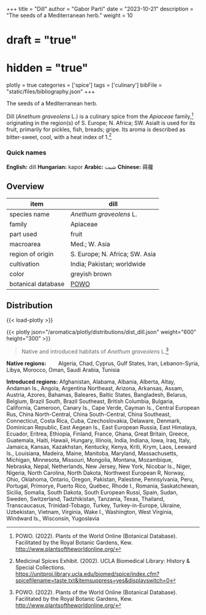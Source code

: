 +++
title = "Dill"
author = "Gabor Parti"
date = "2023-10-21"
description = "The seeds of a Mediterranean herb."
weight = 10
# draft = "true"
# hidden = "true"
plotly = true
categories = ['spice']
tags = ['culinary']
bibFile = "static/files/bibliography.json"
+++

The seeds of a Mediterranean herb.

Dill (*Anethum graveolens* L.) is a culinary spice from the *Apiaceae* family,[^powo] originating in the region(s) of S. Europe; N. Africa; SW. AsiaIt is used for its fruit, primarily for pickles, fish, breads; gripe. Its aroma is described as bitter-sweet, cool, with a heat index of 1.[^ucla_medicinal_2002]

### Quick names

**English:** dill **Hungarian:** kapor **Arabic:** شبت **Chinese:** 蒔蘿

## Overview

|       item       |                        dill                       |
|------------------|---------------------------------------------------|
|   species name   |              *Anethum graveolens* L.              |
|      family      |                      Apiaceae                     |
|     part used    |                       fruit                       |
|     macroarea    |                   Med.; W. Asia                   |
| region of origin |           S. Europe; N. Africa; SW. Asia          |
|    cultivation   |             India; Pakistan; worldwide            |
|       color      |                   greyish brown                   |
|botanical database|[POWO](https://powo.science.kew.org/taxon/837530-1)|



## Distribution

{{< load-plotly >}}

{{< plotly json="/aromatica/plotly/distributions/dist_dill.json" weight="600" height="300" >}}

>Native and introduced habitats of *Anethum graveolens* L.[^powo]

**Native regions:** &nbsp; &nbsp; &nbsp; &nbsp;Algeria, Chad, Cyprus, Gulf States, Iran, Lebanon-Syria, Libya, Morocco, Oman, Saudi Arabia, Tunisia

**Introduced regions:** Afghanistan, Alabama, Albania, Alberta, Altay, Andaman Is., Angola, Argentina Northeast, Arizona, Arkansas, Assam, Austria, Azores, Bahamas, Baleares, Baltic States, Bangladesh, Belarus, Belgium, Brazil South, Brazil Southeast, British Columbia, Bulgaria, California, Cameroon, Canary Is., Cape Verde, Cayman Is., Central European Rus, China North-Central, China South-Central, China Southeast, Connecticut, Costa Rica, Cuba, Czechoslovakia, Delaware, Denmark, Dominican Republic, East Aegean Is., East European Russia, East Himalaya, Ecuador, Eritrea, Ethiopia, Finland, France, Ghana, Great Britain, Greece, Guatemala, Haiti, Hawaii, Hungary, Illinois, India, Indiana, Iowa, Iraq, Italy, Jamaica, Kansas, Kazakhstan, Kentucky, Kenya, Kriti, Krym, Laos, Leeward Is., Louisiana, Madeira, Maine, Manitoba, Maryland, Massachusetts, Michigan, Minnesota, Missouri, Mongolia, Montana, Mozambique, Nebraska, Nepal, Netherlands, New Jersey, New York, Nicobar Is., Niger, Nigeria, North Carolina, North Dakota, Northwest European R, Norway, Ohio, Oklahoma, Ontario, Oregon, Pakistan, Palestine, Pennsylvania, Peru, Portugal, Primorye, Puerto Rico, Québec, Rhode I., Romania, Saskatchewan, Sicilia, Somalia, South Dakota, South European Russi, Spain, Sudan, Sweden, Switzerland, Tadzhikistan, Tanzania, Texas, Thailand, Transcaucasus, Trinidad-Tobago, Turkey, Turkey-in-Europe, Ukraine, Uzbekistan, Vietnam, Virginia, Wake I., Washington, West Virginia, Windward Is., Wisconsin, Yugoslavia

[^powo]: POWO. (2022). Plants of the World Online (Botanical Database). Facilitated by the Royal Botanic Gardens, Kew. http://www.plantsoftheworldonline.org/
[^ucla_medicinal_2002]: Medicinal Spices Exhibit. (2002). UCLA Biomedical Library: History & Special Collections. https://unitproj.library.ucla.edu/biomed/spice/index.cfm?spicefilename=taste.txt&itemsuppress=yes&displayswitch=0

